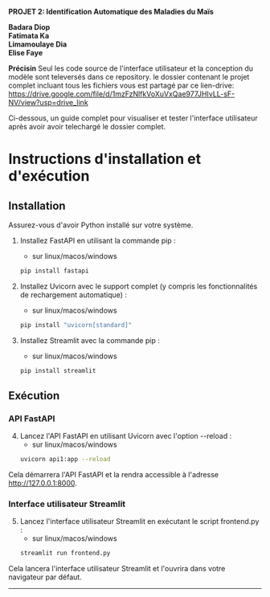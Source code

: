 **PROJET 2:     Identification Automatique des Maladies du Maïs**

**Badara Diop**<br>
**Fatimata Ka**<br>
**Limamoulaye Dia**<br>
**Elise Faye**<br>

**Précisin**
Seul les code source de l'interface utilisateur et la conception du modèle sont televersés dans ce repository. le dossier contenant le projet complet incluant tous les fichiers vous est partagé par ce lien-drive: https://drive.google.com/file/d/1mzFzNlfkVoXuVxQae977JHIvLL-sF-NV/view?usp=drive_link

Ci-dessous, un guide complet pour visualiser et tester l'interface utilisateur après avoir avoir telechargé le dossier complet.
# Instructions d'installation et d'exécution

## Installation

Assurez-vous d'avoir Python installé sur votre système.

1. Installez FastAPI en utilisant la commande pip :
    * sur  linux/macos/windows
    ```bash
    pip install fastapi
    ```

2. Installez Uvicorn avec le support complet (y compris les fonctionnalités de rechargement automatique) :
    * sur  linux/macos/windows
    ```bash
    pip install "uvicorn[standard]"
    ```

3. Installez Streamlit avec la commande pip :
    * sur  linux/macos/windows
    ```bash
    pip install streamlit
    ```

## Exécution

### API FastAPI

4. Lancez l'API FastAPI en utilisant Uvicorn avec l'option --reload :
    * sur  linux/macos/windows
    ```bash
    uvicorn api1:app --reload
    ```

Cela démarrera l'API FastAPI et la rendra accessible à l'adresse http://127.0.0.1:8000.

### Interface utilisateur Streamlit

5. Lancez l'interface utilisateur Streamlit en exécutant le script frontend.py :
    * sur  linux/macos/windows
    ```bash
    streamlit run frontend.py
    ```

Cela lancera l'interface utilisateur Streamlit et l'ouvrira dans votre navigateur par défaut.


---

